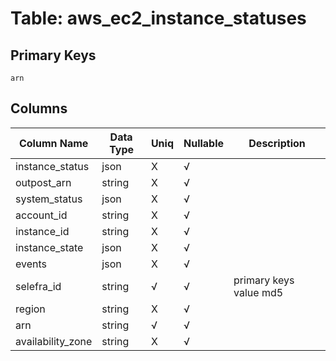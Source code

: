 # Table: aws_ec2_instance_statuses

## Primary Keys 

```
arn
```


## Columns 

|  Column Name   |  Data Type  | Uniq | Nullable | Description | 
|  ----  | ----  | ----  | ----  | ---- | 
| instance_status | json | X | √ |  | 
| outpost_arn | string | X | √ |  | 
| system_status | json | X | √ |  | 
| account_id | string | X | √ |  | 
| instance_id | string | X | √ |  | 
| instance_state | json | X | √ |  | 
| events | json | X | √ |  | 
| selefra_id | string | √ | √ | primary keys value md5 | 
| region | string | X | √ |  | 
| arn | string | √ | √ |  | 
| availability_zone | string | X | √ |  | 


